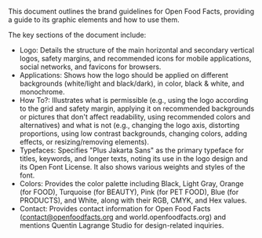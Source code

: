This document outlines the brand guidelines for Open Food Facts, providing a guide to its graphic elements and how to use them.

The key sections of the document include:
* Logo: Details the structure of the main horizontal and secondary vertical logos, safety margins, and recommended icons for mobile applications, social networks, and favicons for browsers.
* Applications: Shows how the logo should be applied on different backgrounds (white/light and black/dark), in color, black & white, and monochrome.
* How To?: Illustrates what is permissible (e.g., using the logo according to the grid and safety margin, applying it on recommended backgrounds or pictures that don't affect readability, using recommended colors and alternatives) and what is not (e.g., changing the logo axis, distorting proportions, using low contrast backgrounds, changing colors, adding effects, or resizing/removing elements).
* Typefaces: Specifies "Plus Jakarta Sans" as the primary typeface for titles, keywords, and longer texts, noting its use in the logo design and its Open Font License. It also shows various weights and styles of the font.
* Colors: Provides the color palette including Black, Light Gray, Orange (for FOOD), Turquoise (for BEAUTY), Pink (for PET FOOD), Blue (for PRODUCTS), and White, along with their RGB, CMYK, and Hex values.
* Contact: Provides contact information for Open Food Facts (contact@openfoodfacts.org and world.openfoodfacts.org) and mentions Quentin Lagrange Studio for design-related inquiries.
